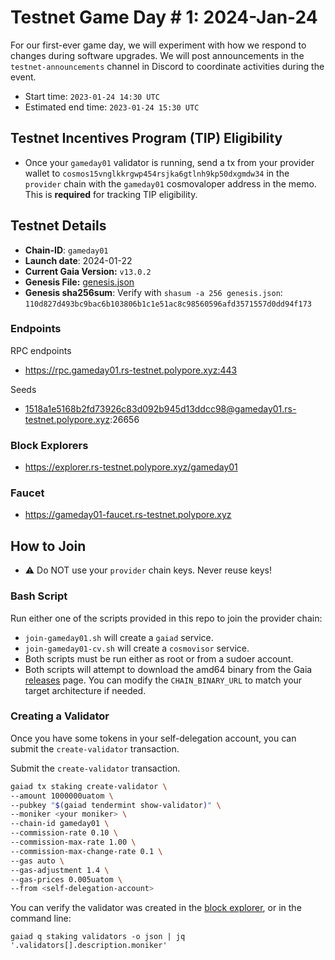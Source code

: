 # Testnet Game Day # 1: 2024-Jan-24

For our first-ever game day, we will experiment with how we respond to changes during software upgrades.
We will post announcements in the `testnet-announcements` channel in Discord to coordinate activities during the event.

* Start time: `2023-01-24 14:30 UTC`
* Estimated end time: `2023-01-24 15:30 UTC`

## Testnet Incentives Program (TIP) Eligibility

* Once your `gameday01` validator is running, send a tx from your provider wallet to `cosmos15vnglkkrgwp454rsjka6gtlnh9kp50dxgmdw34` in the `provider` chain with the `gameday01` cosmovaloper address in the memo. This is **required** for tracking TIP eligibility.


## Testnet Details

- **Chain-ID**: `gameday01`
- **Launch date**: 2024-01-22
- **Current Gaia Version:** `v13.0.2`
- **Genesis File:**  [genesis.json](https://github.com/cosmos/testnets/raw/master/game-days/gameday01/genesis.json)
- **Genesis sha256sum**: Verify with `shasum -a 256 genesis.json`: `110d827d493bc9bac6b103806b1c1e51ac8c98560596afd3571557d0dd94f173`


### Endpoints

RPC endpoints

- https://rpc.gameday01.rs-testnet.polypore.xyz:443

Seeds

- 1518a1e5168b2fd73926c83d092b945d13ddcc98@gameday01.rs-testnet.polypore.xyz:26656

### Block Explorers

- https://explorer.rs-testnet.polypore.xyz/gameday01


### Faucet

- https://gameday01-faucet.rs-testnet.polypore.xyz

## How to Join

* ⚠️ Do NOT use your `provider` chain keys. Never reuse keys!

### Bash Script

Run either one of the scripts provided in this repo to join the provider chain:
* `join-gameday01.sh` will create a `gaiad` service.
* `join-gameday01-cv.sh` will create a `cosmovisor` service.
* Both scripts must be run either as root or from a sudoer account.
* Both scripts will attempt to download the amd64 binary from the Gaia [releases](https://github.com/cosmos/gaia/releases) page. You can modify the `CHAIN_BINARY_URL` to match your target architecture if needed.


### Creating a Validator

Once you have some tokens in your self-delegation account, you can submit the `create-validator` transaction.

Submit the `create-validator` transaction.

```bash
gaiad tx staking create-validator \
--amount 1000000uatom \
--pubkey "$(gaiad tendermint show-validator)" \
--moniker <your moniker> \
--chain-id gameday01 \
--commission-rate 0.10 \
--commission-max-rate 1.00 \
--commission-max-change-rate 0.1 \
--gas auto \
--gas-adjustment 1.4 \
--gas-prices 0.005uatom \
--from <self-delegation-account>
```

You can verify the validator was created in the [block explorer](https://explorer.rs-testnet.polypore.xyz/gameday01/staking), or in the command line:

```
gaiad q staking validators -o json | jq '.validators[].description.moniker'
```
